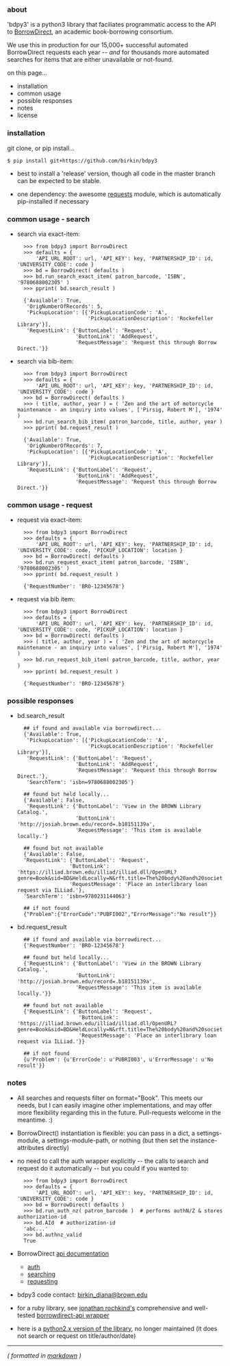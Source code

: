 ### about ###

'bdpy3' is a python3 library that faciliates programmatic access to the API to [BorrowDirect](http://www.borrowdirect.org), an academic book-borrowing consortium.

We use this in production for our 15,000+ successful automated BorrowDirect requests each year -- _and_ for thousands more automated searches for items that are either unavailable or not-found.

on this page...

- installation
- common usage
- possible responses
- notes
- license



### installation ###

git clone, or pip install...

    $ pip install git+https://github.com/birkin/bdpy3

- best to install a 'release' version, though all code in the master branch can be expected to be stable.

- one dependency: the awesome [requests](http://docs.python-requests.org/en/latest/) module, which is automatically pip-installed if necessary



### common usage - search ###

- search via exact-item:

        >>> from bdpy3 import BorrowDirect
        >>> defaults = {
            'API_URL_ROOT': url, 'API_KEY': key, 'PARTNERSHIP_ID': id, 'UNIVERSITY_CODE': code }
        >>> bd = BorrowDirect( defaults )
        >>> bd.run_search_exact_item( patron_barcode, 'ISBN', '9780688002305' )
        >>> pprint( bd.search_result )

        {'Available': True,
         'OrigNumberOfRecords': 5,
         'PickupLocation': [{'PickupLocationCode': 'A',
                             'PickupLocationDescription': 'Rockefeller Library'}],
         'RequestLink': {'ButtonLabel': 'Request',
                         'ButtonLink': 'AddRequest',
                         'RequestMessage': 'Request this through Borrow Direct.'}}

- search via bib-item:

        >>> from bdpy3 import BorrowDirect
        >>> defaults = {
            'API_URL_ROOT': url, 'API_KEY': key, 'PARTNERSHIP_ID': id, 'UNIVERSITY_CODE': code }
        >>> bd = BorrowDirect( defaults )
        >>> ( title, author, year ) = ( 'Zen and the art of motorcycle maintenance - an inquiry into values', ['Pirsig, Robert M'], '1974' )
        >>> bd.run_search_bib_item( patron_barcode, title, author, year )
        >>> pprint( bd.request_result )

        {'Available': True,
         'OrigNumberOfRecords': 7,
         'PickupLocation': [{'PickupLocationCode': 'A',
                             'PickupLocationDescription': 'Rockefeller Library'}],
         'RequestLink': {'ButtonLabel': 'Request',
                         'ButtonLink': 'AddRequest',
                         'RequestMessage': 'Request this through Borrow Direct.'}}


### common usage - request ###

- request via exact-item:

        >>> from bdpy3 import BorrowDirect
        >>> defaults = {
            'API_URL_ROOT': url, 'API_KEY': key, 'PARTNERSHIP_ID': id, 'UNIVERSITY_CODE': code, 'PICKUP_LOCATION': location }
        >>> bd = BorrowDirect( defaults )
        >>> bd.run_request_exact_item( patron_barcode, 'ISBN', '9780688002305' )
        >>> pprint( bd.request_result )

        {'RequestNumber': 'BRO-12345678'}

- request via bib item:

        >>> from bdpy3 import BorrowDirect
        >>> defaults = {
            'API_URL_ROOT': url, 'API_KEY': key, 'PARTNERSHIP_ID': id, 'UNIVERSITY_CODE': code, 'PICKUP_LOCATION': location }
        >>> bd = BorrowDirect( defaults )
        >>> ( title, author, year ) = ( 'Zen and the art of motorcycle maintenance - an inquiry into values', ['Pirsig, Robert M'], '1974' )
        >>> bd.run_request_bib_item( patron_barcode, title, author, year )
        >>> pprint( bd.request_result )

        {'RequestNumber': 'BRO-12345678'}


### possible responses ###

- bd.search_result

        ## if found and available via borrowdirect...
        {'Available': True,
         'PickupLocation': [{'PickupLocationCode': 'A',
                             'PickupLocationDescription': 'Rockefeller Library'}],
         'RequestLink': {'ButtonLabel': 'Request',
                         'ButtonLink': 'AddRequest',
                         'RequestMessage': 'Request this through Borrow Direct.'},
         'SearchTerm': 'isbn=9780688002305'}

        ## found but held locally...
        {'Available': False,
         'RequestLink': {'ButtonLabel': 'View in the BROWN Library Catalog.',
                         'ButtonLink': 'http://josiah.brown.edu/record=.b18151139a',
                         'RequestMessage': 'This item is available locally.'}

        ## found but not available
        {'Available': False,
        'RequestLink': {'ButtonLabel': 'Request',
                       'ButtonLink': 'https://illiad.brown.edu/illiad/illiad.dll/OpenURL?genre=Book&sid=BD&HeldLocally=N&rft.title=The%20body%20and%20society&rft.aufirst=Peter%20Robert%20Lamont&rft.aulast=Brown&rft.edition=Twentieth%20anniversary%20ed.%20with%20a%20new%20introduction&rft.date=c2008&rft.isbn=9780231144063%20%28cloth%20%3A%20alk.%20paper%20%3A%20alk.%20paper%29&rft.isbn=9780231144070%20%28pbk.%20%3A%20alk.%20paper%20%3A%20alk.%20paper%29&rft.dat=195747707&rft.pub=Columbia%20University%20Press&rft.place=New%20York',
                       'RequestMessage': 'Place an interlibrary loan request via ILLiad.'},
        'SearchTerm': 'isbn=9780231144063'}

        ## if not found
        {"Problem":{"ErrorCode":"PUBFI002","ErrorMessage":"No result"}}

- bd.request_result

        ## if found and available via borrowdirect...
        {'RequestNumber': 'BRO-12345678'}

        ## found but held locally...
        {'RequestLink': {'ButtonLabel': 'View in the BROWN Library Catalog.',
                         'ButtonLink': 'http://josiah.brown.edu/record=.b18151139a',
                         'RequestMessage': 'This item is available locally.'}}

        ## found but not available
        {'RequestLink': {'ButtonLabel': 'Request',
                          'ButtonLink': 'https://illiad.brown.edu/illiad/illiad.dll/OpenURL?genre=Book&sid=BD&HeldLocally=N&rft.title=The%20body%20and%20society&rft.aufirst=Peter%20Robert%20Lamont&rft.aulast=Brown&rft.edition=Twentieth%20anniversary%20ed.%20with%20a%20new%20introduction&rft.date=c2008&rft.isbn=9780231144063%20%28cloth%20%3A%20alk.%20paper%20%3A%20alk.%20paper%29&rft.isbn=9780231144070%20%28pbk.%20%3A%20alk.%20paper%20%3A%20alk.%20paper%29&rft.dat=195747707&rft.pub=Columbia%20University%20Press&rft.place=New%20York',
                          'RequestMessage': 'Place an interlibrary loan request via ILLiad.'}}

        ## if not found
        {u'Problem': {u'ErrorCode': u'PUBRI003', u'ErrorMessage': u'No result'}}



### notes ###

- All searches and requests filter on format="Book". This meets our needs, but I can easily imagine other implementations, and may offer more flexibility regarding this in the future. Pull-requests welcome in the meantime.  :)

- BorrowDirect() instantiation is flexible: you can pass in a dict, a settings-module, a settings-module-path, or nothing (but then set the instance-attributes directly)

- no need to call the auth wrapper explicitly -- the calls to search and request do it automatically -- but you could if you wanted to:

        >>> from bdpy3 import BorrowDirect
        >>> defaults = {
            'API_URL_ROOT': url, 'API_KEY': key, 'PARTNERSHIP_ID': id, 'UNIVERSITY_CODE': code }
        >>> bd = BorrowDirect( defaults )
        >>> bd.run_auth_nz( patron_barcode )  # performs authN/Z & stores authorization-id
        >>> bd.AId  # authorization-id
        'abc...'
        >>> bd.authnz_valid
        True

- BorrowDirect [api documentation](https://relais.atlassian.net/wiki/display/ILL/Relais+web+services)
    - [auth](https://relais.atlassian.net/wiki/display/ILL/Authentication)
    - [searching](https://relais.atlassian.net/wiki/display/ILL/Find+Item)
    - [requesting](https://relais.atlassian.net/wiki/display/ILL/RequestItem)

- bdpy3 code contact: birkin_diana@brown.edu

- for a ruby library, see [jonathan rochkind's](https://github.com/jrochkind) comprehensive and well-tested [borrowdirect-api wrapper](https://github.com/jrochkind/borrow_direct)

- here is a [python2.x version of the library](https://github.com/Brown-University-Library/borrowdirect.py), no longer maintained (it does not search or request on title/author/date)

---

_( formatted in [markdown](http://daringfireball.net/projects/markdown/) )_
